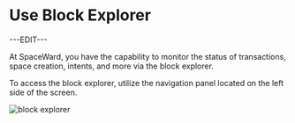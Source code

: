﻿---
sidebar_position: 12
---

# Use Block Explorer

---EDIT---

At SpaceWard, you have the capability to monitor the status of transactions, space creation, intents, and more via the block explorer.

To access the block explorer, utilize the navigation panel located on the left side of the screen.

![block explorer](https://i.ibb.co/8PQNS6Y/Screenshot-2024-02-15-at-19-55-09.png)

